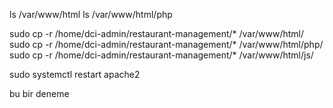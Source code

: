 ls /var/www/html
ls /var/www/html/php


sudo cp -r /home/dci-admin/restaurant-management/* /var/www/html/
sudo cp -r /home/dci-admin/restaurant-management/* /var/www/html/php/
sudo cp -r /home/dci-admin/restaurant-management/* /var/www/html/js/


sudo systemctl restart apache2


bu bir deneme

